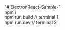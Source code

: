 "# ElectronReact-Sample-"                                                                                                                                                                         
npm i                                                                                                                                                                                                                                                                                                                                         
npm run build // terminal 1                                                                                                                                                                    
npm run dev   // terminal 2                                                                                                                                                                    
